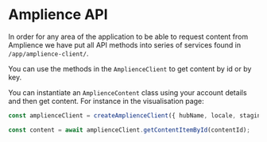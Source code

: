 # Amplience API

In order for any area of the application to be able to request content from Amplience we have put all API methods into series of services found in `/app/amplience-client/`.

You can use the methods in the `AmplienceClient` to get content by id or by key.

You can instantiate an `AmplienceContent` class using your account details and then get content. For instance in the visualisation page:

```js
const amplienceClient = createAmplienceClient({ hubName, locale, stagingEnvironment });

const content = await amplienceClient.getContentItemById(contentId);
```
